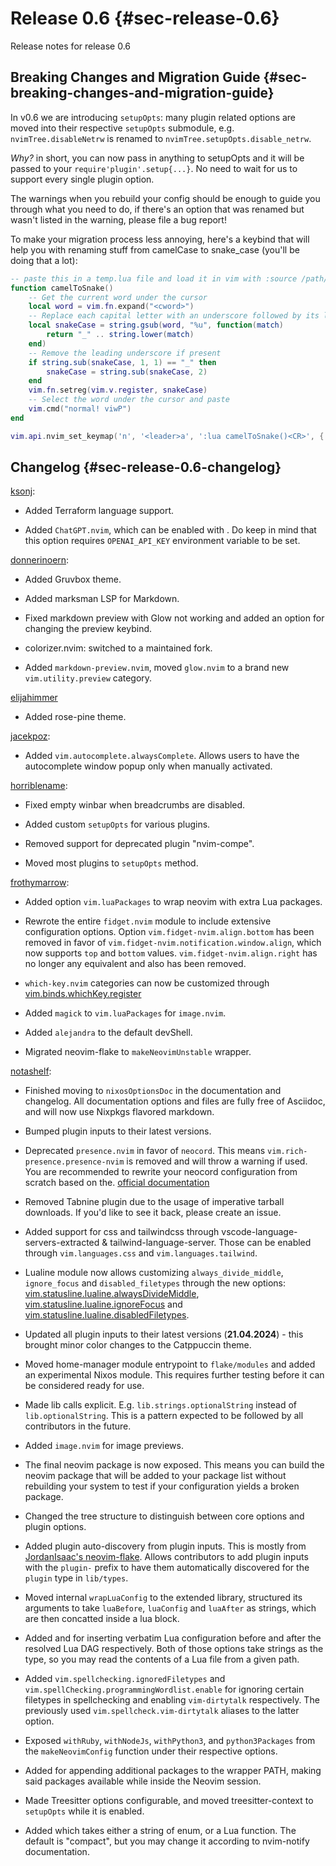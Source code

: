 # Release 0.6 {#sec-release-0.6}

Release notes for release 0.6

## Breaking Changes and Migration Guide {#sec-breaking-changes-and-migration-guide}

In v0.6 we are introducing `setupOpts`: many plugin related options are moved
into their respective `setupOpts` submodule, e.g. `nvimTree.disableNetrw` is
renamed to `nvimTree.setupOpts.disable_netrw`.

_Why?_ in short, you can now pass in anything to setupOpts and it will be passed
to your `require'plugin'.setup{...}`. No need to wait for us to support every
single plugin option.

The warnings when you rebuild your config should be enough to guide you through
what you need to do, if there's an option that was renamed but wasn't listed in
the warning, please file a bug report!

To make your migration process less annoying, here's a keybind that will help
you with renaming stuff from camelCase to snake_case (you'll be doing that a
lot):

```lua
-- paste this in a temp.lua file and load it in vim with :source /path/to/temp.lua
function camelToSnake()
    -- Get the current word under the cursor
    local word = vim.fn.expand("<cword>")
    -- Replace each capital letter with an underscore followed by its lowercase equivalent
    local snakeCase = string.gsub(word, "%u", function(match)
        return "_" .. string.lower(match)
    end)
    -- Remove the leading underscore if present
    if string.sub(snakeCase, 1, 1) == "_" then
        snakeCase = string.sub(snakeCase, 2)
    end
    vim.fn.setreg(vim.v.register, snakeCase)
    -- Select the word under the cursor and paste
    vim.cmd("normal! viwP")
end

vim.api.nvim_set_keymap('n', '<leader>a', ':lua camelToSnake()<CR>', { noremap = true, silent = true })
```

## Changelog {#sec-release-0.6-changelog}

[ksonj](https://github.com/ksonj):

- Added Terraform language support.

- Added `ChatGPT.nvim`, which can be enabled with
  [](#opt-vim.assistant.chatgpt.enable). Do keep in mind that this option
  requires `OPENAI_API_KEY` environment variable to be set.

[donnerinoern](https://github.com/donnerinoern):

- Added Gruvbox theme.

- Added marksman LSP for Markdown.

- Fixed markdown preview with Glow not working and added an option for changing
  the preview keybind.

- colorizer.nvim: switched to a maintained fork.

- Added `markdown-preview.nvim`, moved `glow.nvim` to a brand new
  `vim.utility.preview` category.

[elijahimmer](https://github.com/elijahimmer)

- Added rose-pine theme.

[jacekpoz](https://jacekpoz.pl):

- Added `vim.autocomplete.alwaysComplete`. Allows users to have the autocomplete
  window popup only when manually activated.

[horriblename](https://github.com/horriblename):

- Fixed empty winbar when breadcrumbs are disabled.

- Added custom `setupOpts` for various plugins.

- Removed support for deprecated plugin "nvim-compe".

- Moved most plugins to `setupOpts` method.

[frothymarrow](https://github.com/frothymarrow):

- Added option `vim.luaPackages` to wrap neovim with extra Lua packages.

- Rewrote the entire `fidget.nvim` module to include extensive configuration
  options. Option `vim.fidget-nvim.align.bottom` has been removed in favor of
  `vim.fidget-nvim.notification.window.align`, which now supports `top` and
  `bottom` values. `vim.fidget-nvim.align.right` has no longer any equivalent
  and also has been removed.

- `which-key.nvim` categories can now be customized through
  [vim.binds.whichKey.register](#opt-vim.binds.whichKey.register)

- Added `magick` to `vim.luaPackages` for `image.nvim`.

- Added `alejandra` to the default devShell.

- Migrated neovim-flake to `makeNeovimUnstable` wrapper.

[notashelf](https://github.com/notashelf):

- Finished moving to `nixosOptionsDoc` in the documentation and changelog. All
  documentation options and files are fully free of Asciidoc, and will now use
  Nixpkgs flavored markdown.

- Bumped plugin inputs to their latest versions.

- Deprecated `presence.nvim` in favor of `neocord`. This means
  `vim.rich-presence.presence-nvim` is removed and will throw a warning if used.
  You are recommended to rewrite your neocord configuration from scratch based
  on the. [official documentation](https://github.com/IogaMaster/neocord)

- Removed Tabnine plugin due to the usage of imperative tarball downloads. If
  you'd like to see it back, please create an issue.

- Added support for css and tailwindcss through
  vscode-language-servers-extracted & tailwind-language-server. Those can be
  enabled through `vim.languages.css` and `vim.languages.tailwind`.

- Lualine module now allows customizing `always_divide_middle`, `ignore_focus`
  and `disabled_filetypes` through the new options:
  [vim.statusline.lualine.alwaysDivideMiddle](#opt-vim.statusline.lualine.alwaysDivideMiddle),
  [vim.statusline.lualine.ignoreFocus](#opt-vim.statusline.lualine.ignoreFocus)
  and
  [vim.statusline.lualine.disabledFiletypes](#opt-vim.statusline.lualine.disabledFiletypes).

- Updated all plugin inputs to their latest versions (**21.04.2024**) - this
  brought minor color changes to the Catppuccin theme.

- Moved home-manager module entrypoint to `flake/modules` and added an
  experimental Nixos module. This requires further testing before it can be
  considered ready for use.

- Made lib calls explicit. E.g. `lib.strings.optionalString` instead of
  `lib.optionalString`. This is a pattern expected to be followed by all
  contributors in the future.

- Added `image.nvim` for image previews.

- The final neovim package is now exposed. This means you can build the neovim
  package that will be added to your package list without rebuilding your system
  to test if your configuration yields a broken package.

- Changed the tree structure to distinguish between core options and plugin
  options.

- Added plugin auto-discovery from plugin inputs. This is mostly from
  [JordanIsaac's neovim-flake](https://github.com/jordanisaacs/neovim-flake).
  Allows contributors to add plugin inputs with the `plugin-` prefix to have
  them automatically discovered for the `plugin` type in `lib/types`.

- Moved internal `wrapLuaConfig` to the extended library, structured its
  arguments to take `luaBefore`, `luaConfig` and `luaAfter` as strings, which
  are then concatted inside a lua block.

- Added [](#opt-vim.luaConfigPre) and [](#opt-vim.luaConfigPost) for inserting
  verbatim Lua configuration before and after the resolved Lua DAG respectively.
  Both of those options take strings as the type, so you may read the contents
  of a Lua file from a given path.

- Added `vim.spellchecking.ignoredFiletypes` and
  `vim.spellChecking.programmingWordlist.enable` for ignoring certain filetypes
  in spellchecking and enabling `vim-dirtytalk` respectively. The previously
  used `vim.spellcheck.vim-dirtytalk` aliases to the latter option.

- Exposed `withRuby`, `withNodeJs`, `withPython3`, and `python3Packages` from
  the `makeNeovimConfig` function under their respective options.

- Added [](#opt-vim.extraPackages) for appending additional packages to the
  wrapper PATH, making said packages available while inside the Neovim session.

- Made Treesitter options configurable, and moved treesitter-context to
  `setupOpts` while it is enabled.

- Added [](#opt-vim.notify.nvim-notify.setupOpts.render) which takes either a
  string of enum, or a Lua function. The default is "compact", but you may
  change it according to nvim-notify documentation.
